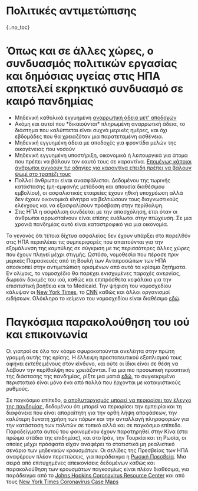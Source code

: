 # Πολιτικές αντιμετώπισης

{:.no_toc}
# Όπως και σε άλλες χώρες, ο συνδυασμός πολιτικών εργασίας και δημόσιας υγείας στις ΗΠΑ αποτελεί εκρηκτικό συνδυασμό σε καιρό πανδημίας

-   Μηδενική καθολικά εγγυημένη [αναρρωτική άδεια μετ' αποδοχών](https://www.worldpolicycenter.org/policies/for-how-long-are-workers-guaranteed-paid-sick-leave)
-   Ακόμη και αυτοί που \*δικαιούνται\* πληρωμένη αναρρωτική άδεια, το διάστημα που καλύπτεται είναι συχνά μερικές ημέρες, και όχι εβδομάδες που θα χρειαζόταν μια παρατεταμένη ασθένεια.
-   Μηδενική εγγυημένη άδεια με αποδοχές για φροντίδα μελών της οικογένειας που νοσούν
-   Μηδενική εγγυημένη υποστήριξη, οικονομικά ή λειτουργικά για άτομα που πρέπει να βάλουν τον εαυτό τους σε καραντίνα. [Επομένως κάποιοι άνθρωποι αγνοούν τις οδηγίες για καραντίνα επειδή πρέπει να βάλουν ψωμί στο τραπέζι τους](https://twitter.com/abcnews/status/1236462655012917249)
-   Πολλοί άνθρωποι είναι ανασφάλιστοι. Δεδομένου της τωρινής κατάστασης (μη-εμφανής μετάδοση και απουσία διαθέσιμου εμβολίου), οι ασφαλιστικές εταιρείες έχουν ηθική υποχρέωση αλλά δεν έχουν οικονομικά κίνητρα να βελτιώσουν τους διαγνωστικούς ελέγχους και να εξασφαλίσουν πρόσβαση στην περίθαλψη.
-   Στις ΗΠΑ η ασφάλιση συνδέεται με την απασχόλησή, έτσι όταν οι άνθρωποι αρρωσταίνουν είναι επίσης ευάλωτοι στην πτώχευση. Σε μια χρονιά πανδημίας αυτό είναι καταστροφικό για μια οικονομία.

Το γεγονός ότι τέτοια δίχτυα ασφαλείας δεν έχουν υπάρξει στο παρελθόν στις ΗΠΑ περιπλέκει τις συμπεριφορές που απαιτούνται για την εξομάλυνση της καμπύλης σε σύγκριση με τις περισσότερες άλλες χώρες που έχουν πληγεί μέχρι στιγμής. Ωστόσο, νομοθεσία που πέρασε πριν μερικές Παρασκευές από τη Βουλή των Αντιπροσώπων των ΗΠΑ αποσκοπεί στην αντιμετώπιση ορισμένων από αυτά τα κρίσιμα ζητήματα. Εν ολίγοις, το νομοσχέδιο θα παρέχει ενισχυμένες παροχές ανεργίας, δωρεάν δοκιμές του ιού, καθώς και επιπρόσθετα κεφάλαια για την επισιτιστική βοήθεια και το Medicaid. Την ψήφιση του νομοσχεδίου κάλυψαν οι [New York Times](https://www.nytimes.com/2020/03/13/us/politics/trump-coronavirus-relief-congress.html), το [CNN](https://www.cnn.com/2020/03/13/politics/coronavirus-relief-congress/index.html) καθώς και άλλοι οργανισμοί ειδήσεων. Ολόκληρο το κείμενο του νομοσχεδίου είναι διαθέσιμο [εδώ](https://www.cnn.com/2020/03/13/politics/read-bill-text-families-first-coronavirus-response-act/index.html).

# Παγκόσμια παρακολούθηση του ιού και επικοινωνία

Οι γιατροί σε όλο τον κόσμο σφυροκοπούνται ανελέητα στην πρώτη γραμμή αυτής της κρίσης. Η έλλειψη προστατευτικού εξοπλισμού τους αφήνει εκτεθειμένους στον κίνδυνο, και ούτε οι ίδιοι είναι σε θέση να λάβουν την περίθαλψη που χρειάζονται. Για μια πιο προσωπική προοπτική της διάστασης της πανδημίας, ρίξτε μια ματιά [εδώ](https://twitter.com/stuff_so/status/1236467114933813248), το συγκεκριμένο περιστατικό είναι μόνο ένα από πολλά που έρχονται με καταιγιστικούς ρυθμούς.

Σε παγκόσμιο επίπεδο, [ο απολυταρχισμός μπορεί να περιορίσει τον έλεγχο της πανδημίας](https://www.theatlantic.com/technology/archive/2020/02/coronavirus-and-blindness-authoritarianism/606922/), δεδομένου ότι μπορεί να περιορίσει την εμπειρία και τη διαφάνεια που είναι απαραίτητη για την ορθή λήψη αποφάσεων, την καλύτερη δυνατή χρήση των πόρων και την ανταλλαγή πληροφοριών για την κατάσταση των πολιτών σε τοπικό αλλά και σε παγκόσμιο επίπεδο. Παραδείγματα αυτού του φαινομένου έχουν παρατηρηθεί στην Κίνα (στα πρώιμα στάδια της επιδημίας), και στο Ιράν, την Τουρκία και τη Ρωσία, οι οποίες μέχρι πρόσφατα είχαν αναφέρει το στατιστικά μη ρεαλιστικό σενάριο των μηδενικών κρουσμάτων. Οι σελίδες της Πρεσβείας των ΗΠΑ αναφέρουν πλέον περιπτώσεις, για παράδειγμα η [Ρωσική Πρεσβεία](https://ru.usembassy.gov/covid-19-information/). Μια σειρά από επιτυχημένες απεικονίσεις δεδομένων καθώς και παρακολούθηση των κρουσμάτων παγκοσμίως είναι πλέον διαθέσιμα, για παράδειγμα από το [Johns Hopkins Coronavirus Resource Center](https://coronavirus.jhu.edu/map.html) και από τους [New York Times Coronavirus Case Maps](https://www.nytimes.com/interactive/2020/world/coronavirus-maps.html)
